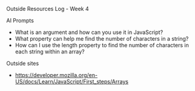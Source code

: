Outside Resources Log - Week 4

AI Prompts
- What is an argument and how can you use it in JavaScript?
- What property can help me find the number of characters in a string?
- How can I use the length property to find the number of characters in each string 
within an array?


Outside sites
- https://developer.mozilla.org/en-US/docs/Learn/JavaScript/First_steps/Arrays 
